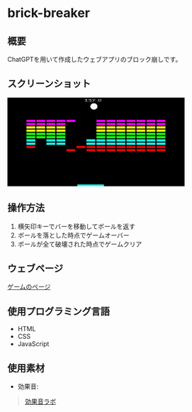 # brick-breaker
## 概要
ChatGPTを用いて作成したウェブアプリのブロック崩しです。

## スクリーンショット
![スクショ](screenshot.gif)

## 操作方法
1. 横矢印キーでバーを移動してボールを返す
2. ボールを落とした時点でゲームオーバー
3. ボールが全て破壊された時点でゲームクリア

## ウェブページ
[ゲームのページ](https://pw56.github.io/brick-breaker)

## 使用プログラミング言語
- HTML
- CSS
- JavaScript

## 使用素材
- 効果音:
> [効果音ラボ](https://soundeffect-lab.info)
